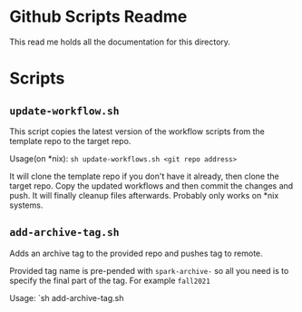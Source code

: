 # Github Scripts Readme

This read me holds all the documentation for this directory.

# Scripts

## `update-workflow.sh` 

This script copies the latest version of the workflow scripts from the template repo to the target repo. 

Usage(on *nix): `sh update-workflows.sh <git repo address>`

It will clone the template repo if you don't have it already, then clone the target repo. Copy the updated workflows and then commit the changes and push. It will finally cleanup files afterwards. Probably only works on *nix systems.

## `add-archive-tag.sh`

Adds an archive tag to the provided repo and pushes tag to remote. 

Provided tag name is pre-pended with `spark-archive-` so all you need is to specify the final part of the tag. For example `fall2021`

Usage: `sh add-archive-tag.sh <tag ending> <github repo url>